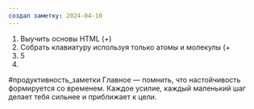 ```yaml
---
создал заметку: 2024-04-10
---
```

1. Выучить основы HTML (+)
2. Собрать клавиатуру используя только атомы и молекулы (+
3. 5
4. 


#продуктивность_заметки Главное — помнить, что настойчивость формируется со временем. Каждое усилие, каждый маленький шаг делает тебя сильнее и приближает к цели.
